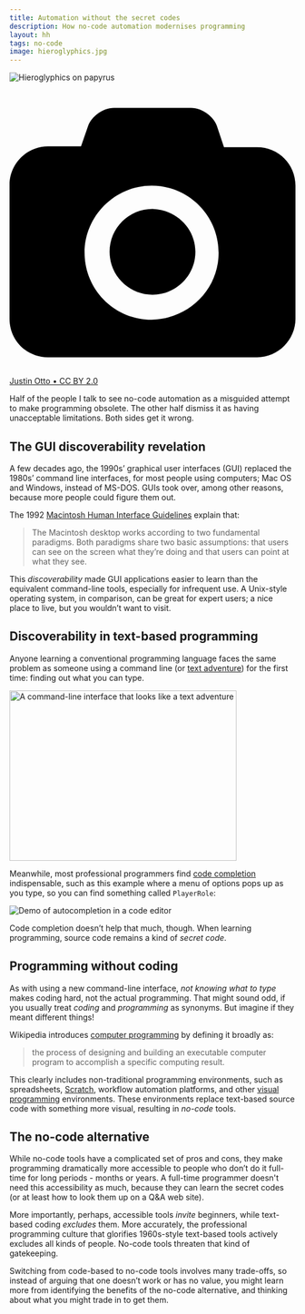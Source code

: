 ```yaml
---
title: Automation without the secret codes
description: How no-code automation modernises programming
layout: hh
tags: no-code
image: hieroglyphics.jpg
---
```


![Hieroglyphics on papyrus](hieroglyphics.jpg)

<a class="unsplash" href="https://www.flickr.com/photos/8604504@N03/44423410540" rel="noopener noreferrer" title="Photo by Justin Otto"><span><svg xmlns="http://www.w3.org/2000/svg" viewBox="0 0 32 32"><title>unsplash-logo</title><path d="M20.8 18.1c0 2.7-2.2 4.8-4.8 4.8s-4.8-2.1-4.8-4.8c0-2.7 2.2-4.8 4.8-4.8 2.7.1 4.8 2.2 4.8 4.8zm11.2-7.4v14.9c0 2.3-1.9 4.3-4.3 4.3h-23.4c-2.4 0-4.3-1.9-4.3-4.3v-15c0-2.3 1.9-4.3 4.3-4.3h3.7l.8-2.3c.4-1.1 1.7-2 2.9-2h8.6c1.2 0 2.5.9 2.9 2l.8 2.4h3.7c2.4 0 4.3 1.9 4.3 4.3zm-8.6 7.5c0-4.1-3.3-7.5-7.5-7.5-4.1 0-7.5 3.4-7.5 7.5s3.3 7.5 7.5 7.5c4.2-.1 7.5-3.4 7.5-7.5z"></path></svg></span><span>Justin Otto • CC BY 2.0</span></a>

Half of the people I talk to see no-code automation as a misguided attempt to make programming obsolete.
The other half dismiss it as having unacceptable limitations.
Both sides get it wrong.

## The GUI discoverability revelation

A few decades ago, the 1990s’ graphical user interfaces (GUI) replaced the 1980s’ command line interfaces, for most people using computers;
Mac OS and Windows, instead of MS-DOS.
GUIs took over, among other reasons, because more people could figure them out.

The 1992 [Macintosh Human Interface Guidelines](https://dl.acm.org/doi/book/10.5555/573097) explain that:

> The Macintosh desktop works according to two fundamental paradigms.
> Both paradigms share two basic assumptions:
> that users can see on the screen what they’re doing and 
> that users can point at what they see.

This _discoverability_ made GUI applications easier to learn than the equivalent command-line tools, especially for infrequent use.
A Unix-style operating system, in comparison, can be great for expert users;
a nice place to live, but you wouldn’t want to visit.

## Discoverability in text-based programming

Anyone learning a conventional programming language faces the same problem as someone using a command line (or 
[text adventure](https://en.wikipedia.org/wiki/Interactive_fiction)) for the first time:
finding out what you can type.

<img src="/picture/illustration/black_cave.gif" style="width:400px;height:300px;" alt="A command-line interface that looks like a text adventure">

Meanwhile, most professional programmers find 
[code completion](https://en.wikipedia.org/wiki/Autocomplete) indispensable,
such as this example where a menu of options pops up as you type, so you can find something called `PlayerRole`:

![Demo of autocompletion in a code editor](code-autocompletion.gif)

Code completion doesn’t help that much, though.
When learning programming, source code remains a kind of _secret code_.

## Programming without coding

As with using a new command-line interface, _not knowing what to type_ makes coding hard, not the actual programming.
That might sound odd, if you usually treat _coding_ and _programming_ as synonyms.
But imagine if they meant different things!

Wikipedia introduces [computer programming](https://en.wikipedia.org/wiki/Computer_programming)
by defining it broadly as:

> the process of designing and building an executable computer program to accomplish a specific computing result.

This clearly includes non-traditional programming environments, such as spreadsheets, 
[Scratch](https://en.wikipedia.org/wiki/Scratch_(programming_language)), 
workflow automation platforms, and other 
[visual programming](https://en.wikipedia.org/wiki/Visual_programming_language) environments.
These environments replace text-based source code with something more visual, resulting in _no-code_ tools.

## The no-code alternative

While no-code tools have a complicated set of pros and cons, they make programming dramatically more accessible to people who don’t do it full-time for long periods - months or years.
A full-time programmer doesn't need this accessibility as much, because they can learn the secret codes
(or at least how to look them up on a Q&A web site).

More importantly, perhaps, accessible tools _invite_ beginners, while text-based coding _excludes_ them.
More accurately, the professional programming culture that glorifies 1960s-style text-based tools actively excludes all kinds of people.
No-code tools threaten that kind of gatekeeping.

Switching from code-based to no-code tools involves many trade-offs, so instead of arguing that one doesn’t work or has no value, you might learn more from identifying the benefits of the no-code alternative, and thinking about what you might trade in to get them.
